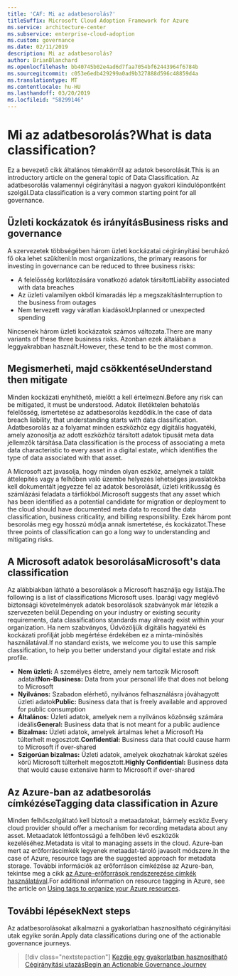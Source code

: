 ```yaml
---
title: 'CAF: Mi az adatbesorolás?'
titleSuffix: Microsoft Cloud Adoption Framework for Azure
ms.service: architecture-center
ms.subservice: enterprise-cloud-adoption
ms.custom: governance
ms.date: 02/11/2019
description: Mi az adatbesorolás?
author: BrianBlanchard
ms.openlocfilehash: bb40745b02e4ad6d7faa7054bf62443964f6784b
ms.sourcegitcommit: c053e6edb429299a0ad9b327888d596c48859d4a
ms.translationtype: MT
ms.contentlocale: hu-HU
ms.lasthandoff: 03/20/2019
ms.locfileid: "58299146"
---
```

<!-- markdownlint-disable MD026 -->

# <a name="what-is-data-classification"></a><span data-ttu-id="7902a-103">Mi az adatbesorolás?</span><span class="sxs-lookup"><span data-stu-id="7902a-103">What is data classification?</span></span>

<span data-ttu-id="7902a-104">Ez a bevezető cikk általános témakörről az adatok besorolását.</span><span class="sxs-lookup"><span data-stu-id="7902a-104">This is an introductory article on the general topic of Data Classification.</span></span> <span data-ttu-id="7902a-105">Az adatbesorolás valamennyi cégirányítási a nagyon gyakori kiindulópontként szolgál.</span><span class="sxs-lookup"><span data-stu-id="7902a-105">Data classification is a very common starting point for all governance.</span></span>

## <a name="business-risks-and-governance"></a><span data-ttu-id="7902a-106">Üzleti kockázatok és irányítás</span><span class="sxs-lookup"><span data-stu-id="7902a-106">Business risks and governance</span></span>

<span data-ttu-id="7902a-107">A szervezetek többségében három üzleti kockázatai cégirányítási beruházó fő oka lehet szűkíteni:</span><span class="sxs-lookup"><span data-stu-id="7902a-107">In most organizations, the primary reasons for investing in governance can be reduced to three business risks:</span></span>

* <span data-ttu-id="7902a-108">A felelősség korlátozására vonatkozó adatok társított</span><span class="sxs-lookup"><span data-stu-id="7902a-108">Liability associated with data breaches</span></span>
* <span data-ttu-id="7902a-109">Az üzleti valamilyen okból kimaradás lép a megszakítás</span><span class="sxs-lookup"><span data-stu-id="7902a-109">Interruption to the business from outages</span></span>
* <span data-ttu-id="7902a-110">Nem tervezett vagy váratlan kiadások</span><span class="sxs-lookup"><span data-stu-id="7902a-110">Unplanned or unexpected spending</span></span>

<span data-ttu-id="7902a-111">Nincsenek három üzleti kockázatok számos változata.</span><span class="sxs-lookup"><span data-stu-id="7902a-111">There are many variants of these three business risks.</span></span> <span data-ttu-id="7902a-112">Azonban ezek általában a leggyakrabban használt.</span><span class="sxs-lookup"><span data-stu-id="7902a-112">However, these tend to be the most common.</span></span>

## <a name="understand-then-mitigate"></a><span data-ttu-id="7902a-113">Megismerheti, majd csökkentése</span><span class="sxs-lookup"><span data-stu-id="7902a-113">Understand then mitigate</span></span>

<span data-ttu-id="7902a-114">Minden kockázati enyhíthető, mielőtt a kell értelmezni.</span><span class="sxs-lookup"><span data-stu-id="7902a-114">Before any risk can be mitigated, it must be understood.</span></span> <span data-ttu-id="7902a-115">Adatok illetéktelen behatolás felelősség, ismertetése az adatbesorolás kezdődik.</span><span class="sxs-lookup"><span data-stu-id="7902a-115">In the case of data breach liability, that understanding starts with data classification.</span></span> <span data-ttu-id="7902a-116">Adatbesorolás az a folyamat minden eszközhöz egy digitális hagyatéki, amely azonosítja az adott eszközhöz társított adatok típusát meta data jellemzők társítása.</span><span class="sxs-lookup"><span data-stu-id="7902a-116">Data classification is the process of associating a meta data characteristic to every asset in a digital estate, which identifies the type of data associated with that asset.</span></span>

<span data-ttu-id="7902a-117">A Microsoft azt javasolja, hogy minden olyan eszköz, amelynek a talált áttelepítés vagy a felhőben való üzembe helyezés lehetséges javaslatokba kell dokumentált jegyezze fel az adatok besorolását, üzleti kritikusság és számlázási feladata a tárfiókból.</span><span class="sxs-lookup"><span data-stu-id="7902a-117">Microsoft suggests that any asset which has been identified as a potential candidate for migration or deployment to the cloud should have documented meta data to record the data classification, business criticality, and billing responsibility.</span></span> <span data-ttu-id="7902a-118">Ezek három pont besorolás meg egy hosszú módja annak ismertetése, és kockázatot.</span><span class="sxs-lookup"><span data-stu-id="7902a-118">These three points of classification can go a long way to understanding and mitigating risks.</span></span>

## <a name="microsofts-data-classification"></a><span data-ttu-id="7902a-119">A Microsoft adatok besorolása</span><span class="sxs-lookup"><span data-stu-id="7902a-119">Microsoft's data classification</span></span>

<span data-ttu-id="7902a-120">Az alábbiakban látható a besorolások a Microsoft használja egy listája.</span><span class="sxs-lookup"><span data-stu-id="7902a-120">The following is a list of classifications Microsoft uses.</span></span> <span data-ttu-id="7902a-121">Iparági vagy meglévő biztonsági követelmények adatok besorolások szabványok már létezik a szervezeten belül.</span><span class="sxs-lookup"><span data-stu-id="7902a-121">Depending on your industry or existing security requirements, data classifications standards may already exist within your organization.</span></span> <span data-ttu-id="7902a-122">Ha nem szabványos, Üdvözöljük digitális hagyatéki és kockázati profilját jobb megértése érdekében ez a minta-minősítés használatával.</span><span class="sxs-lookup"><span data-stu-id="7902a-122">If no standard exists, we welcome you to use this sample classification, to help you better understand your digital estate and risk profile.</span></span>  

* <span data-ttu-id="7902a-123">**Nem üzleti:** A személyes életre, amely nem tartozik Microsoft adatait</span><span class="sxs-lookup"><span data-stu-id="7902a-123">**Non-Business:** Data from your personal life that does not belong to Microsoft</span></span>
* <span data-ttu-id="7902a-124">**Nyilvános:** Szabadon elérhető, nyilvános felhasználásra jóváhagyott üzleti adatok</span><span class="sxs-lookup"><span data-stu-id="7902a-124">**Public:** Business data that is freely available and approved for public consumption</span></span>
* <span data-ttu-id="7902a-125">**Általános:** Üzleti adatok, amelyek nem a nyilvános közönség számára ideális</span><span class="sxs-lookup"><span data-stu-id="7902a-125">**General:** Business data that is not meant for a public audience</span></span>
* <span data-ttu-id="7902a-126">**Bizalmas:** Üzleti adatok, amelyek ártalmas lehet a Microsoft Ha túlterhelt megosztott.</span><span class="sxs-lookup"><span data-stu-id="7902a-126">**Confidential:** Business data that could cause harm to Microsoft if over-shared</span></span>
* <span data-ttu-id="7902a-127">**Szigorúan bizalmas:** Üzleti adatok, amelyek okozhatnak károkat széles körű Microsoft túlterhelt megosztott.</span><span class="sxs-lookup"><span data-stu-id="7902a-127">**Highly Confidential:** Business data that would cause extensive harm to Microsoft if over-shared</span></span>

## <a name="tagging-data-classification-in-azure"></a><span data-ttu-id="7902a-128">Az Azure-ban az adatbesorolás címkézése</span><span class="sxs-lookup"><span data-stu-id="7902a-128">Tagging data classification in Azure</span></span>

<span data-ttu-id="7902a-129">Minden felhőszolgáltató kell biztosít a metaadatokat, bármely eszköz.</span><span class="sxs-lookup"><span data-stu-id="7902a-129">Every cloud provider should offer a mechanism for recording metadata about any asset.</span></span> <span data-ttu-id="7902a-130">Metaadatok létfontosságú a felhőben lévő eszközök kezeléséhez.</span><span class="sxs-lookup"><span data-stu-id="7902a-130">Metadata is vital to managing assets in the cloud.</span></span> <span data-ttu-id="7902a-131">Azure-ban mert az erőforráscímkék legyenek metaadat-tároló javasolt módszere.</span><span class="sxs-lookup"><span data-stu-id="7902a-131">In the case of Azure, resource tags are the suggested approach for metadata storage.</span></span> <span data-ttu-id="7902a-132">További információk az erőforráson címkézése az Azure-ban, tekintse meg a cikk [az Azure-erőforrások rendszerezése címkék használatával](/azure/azure-resource-manager/resource-group-using-tags).</span><span class="sxs-lookup"><span data-stu-id="7902a-132">For additional information on resource tagging in Azure, see the article on [Using tags to organize your Azure resources](/azure/azure-resource-manager/resource-group-using-tags).</span></span>

## <a name="next-steps"></a><span data-ttu-id="7902a-133">További lépések</span><span class="sxs-lookup"><span data-stu-id="7902a-133">Next steps</span></span>

<span data-ttu-id="7902a-134">Az adatbesorolásokat alkalmazni a gyakorlatban hasznosítható cégirányítási utak egyike során.</span><span class="sxs-lookup"><span data-stu-id="7902a-134">Apply data classifications during one of the actionable governance journeys.</span></span>

> [!div class="nextstepaction"]
> [<span data-ttu-id="7902a-135">Kezdje egy gyakorlatban hasznosítható Cégirányítási utazás</span><span class="sxs-lookup"><span data-stu-id="7902a-135">Begin an Actionable Governance Journey</span></span>](../journeys/overview.md)
